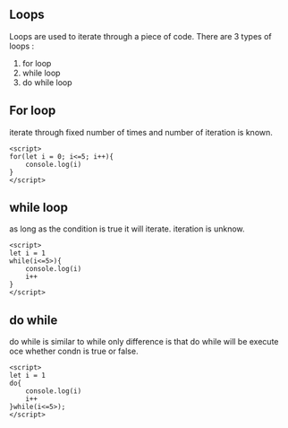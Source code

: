 ## Loops

Loops are used to iterate through a piece of code.
There are 3 types of loops : 
1. for loop
2. while loop
3. do while loop


## For loop
iterate through fixed number of times and number of iteration is known.

```
<script>
for(let i = 0; i<=5; i++){
    console.log(i)
}
</script>
```

## while loop
as long as the condition is true it will iterate. iteration is unknow.

```
<script>
let i = 1
while(i<=5>){
    console.log(i)
    i++
}
</script>
```

## do while
do while is similar to while only difference is that do while will be execute oce whether condn is true or false.

```
<script>
let i = 1
do{
    console.log(i)
    i++
}while(i<=5>);
</script>
```

